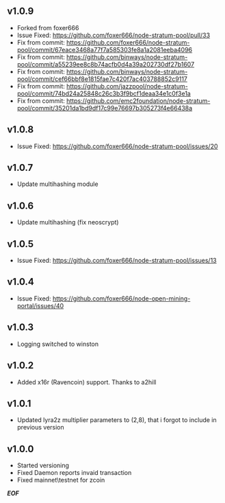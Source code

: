 ## v1.0.9
* Forked from foxer666
* Issue Fixed: https://github.com/foxer666/node-stratum-pool/pull/33
* Fix from commit: https://github.com/foxer666/node-stratum-pool/commit/67eace3468a77f7a585303fe8a1a2081eeba4096
* Fix from commit: https://github.com/binways/node-stratum-pool/commit/a55239ee8c8b74acfb0d4a39a202730df27b1607
* Fix from commit: https://github.com/binways/node-stratum-pool/commit/cef66bbf8e1815fae7c420f7ac403788852c9117
* Fix from commit: https://github.com/jazzpool/node-stratum-pool/commit/74bd24a25848c26c3b3f9bcf1deaa34e1c0f3e1a
* Fix from commit: https://github.com/emc2foundation/node-stratum-pool/commit/35201da1bd9df17c99e76697b305273f4e66438a

## v1.0.8
* Issue Fixed: https://github.com/foxer666/node-stratum-pool/issues/20

## v1.0.7
* Update multihashing module

## v1.0.6
* Update multihashing (fix neoscrypt)

## v1.0.5
* Issue Fixed: https://github.com/foxer666/node-stratum-pool/issues/13

## v1.0.4
* Issue Fixed: https://github.com/foxer666/node-open-mining-portal/issues/40

## v1.0.3
* Logging switched to winston

## v1.0.2
* Added x16r (Ravencoin) support. Thanks to a2hill

## v1.0.1
* Updated lyra2z multiplier parameters to (2,8), that i forgot to include in previous version

## v1.0.0
* Started versioning
* Fixed Daemon reports invaid transaction
* Fixed mainnet\testnet for zcoin

***EOF***

